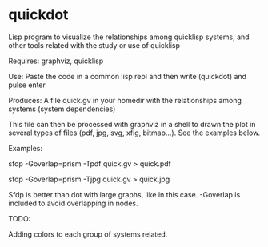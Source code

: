 # quickdot
Lisp program to visualize the relationships among quicklisp systems, and other tools related with the study or use of quicklisp

Requires: graphviz, quicklisp

Use: 
Paste the code in a common lisp repl and then write (quickdot) and pulse enter

Produces: 
A file quick.gv in your homedir with the relationships among systems (system dependencies) 

This file can then be processed with graphviz in a shell to drawn the plot in several types of files (pdf, jpg, svg, xfig, bitmap...). See the examples below.

Examples:

sfdp -Goverlap=prism -Tpdf quick.gv > quick.pdf

sfdp -Goverlap=prism -Tjpg quick.gv > quick.jpg

Sfdp is better than dot with large graphs, like in this case. -Goverlap is included to avoid overlapping in nodes.

TODO:

Adding colors to each group of systems related.
